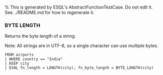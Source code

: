 % This is generated by ESQL's AbstractFunctionTestCase. Do not edit it. See ../README.md for how to regenerate it.

### BYTE LENGTH
Returns the byte length of a string.

Note: All strings are in UTF-8, so a single character can use multiple bytes.

```esql
FROM airports
| WHERE country == "India"
| KEEP city
| EVAL fn_length = LENGTH(city), fn_byte_length = BYTE_LENGTH(city)
```
